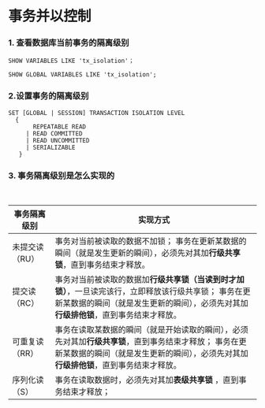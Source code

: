 #                      事务并以控制



### 1. 查看数据库当前事务的隔离级别



~~~ mysql
SHOW VARIABLES LIKE 'tx_isolation'；

SHOW GLOBAL VARIABLES LIKE 'tx_isolation';
~~~



### 2.设置事务的隔离级别

~~~ mysql
SET [GLOBAL | SESSION] TRANSACTION ISOLATION LEVEL
  {
       REPEATABLE READ
     | READ COMMITTED
     | READ UNCOMMITTED
     | SERIALIZABLE
   }
~~~

### 3. 事务隔离级别是怎么实现的

  



​    

| 事务隔离级别   | 实现方式                                                     |
| -------------- | ------------------------------------------------------------ |
| 未提交读（RU） | 事务对当前被读取的数据不加锁；  事务在更新某数据的瞬间（就是发生更新的瞬间），必须先对其加**行级共享锁**，直到事务结束才释放。 |
| 提交读（RC）   | 事务对当前被读取的数据加**行级共享锁（当读到时才加锁）**，一旦读完该行，立即释放该行级共享锁；  事务在更新某数据的瞬间（就是发生更新的瞬间），必须先对其加**行级排他锁**，直到事务结束才释放。 |
| 可重复读（RR） | 事务在读取某数据的瞬间（就是开始读取的瞬间），必须先对其加**行级共享锁**，直到事务结束才释放；  事务在更新某数据的瞬间（就是发生更新的瞬间），必须先对其加**行级排他锁**，直到事务结束才释放。 |
| 序列化读（S）  | 事务在读取数据时，必须先对其加**表级共享锁** ，直到事务结束才释放； |

